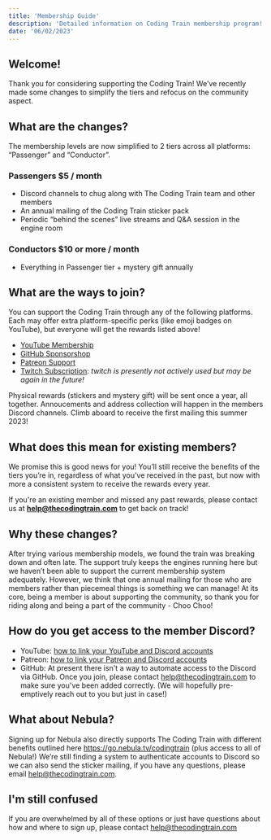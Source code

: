 ```yaml
---
title: 'Membership Guide'
description: 'Detailed information on Coding Train membership program!'
date: '06/02/2023'
---
```


## Welcome!

Thank you for considering supporting the Coding Train! We’ve recently made some changes to simplify the tiers and refocus on the community aspect.

## What are the changes?

The membership levels are now simplified to 2 tiers across all platforms: “Passenger” and “Conductor”.

### Passengers $5 / month

- Discord channels to chug along with The Coding Train team and other members
- An annual mailing of the Coding Train sticker pack
- Periodic “behind the scenes” live streams and Q&A session in the engine room

### Conductors $10 or more / month

- Everything in Passenger tier + mystery gift annually

## What are the ways to join?

You can support the Coding Train through any of the following platforms. Each may offer extra platform-specific perks (like emoji badges on YouTube), but everyone will get the rewards listed above!

- [YouTube Membership](https://youtube.com/thecodingtrain/join)
- [GitHub Sponsorshop](https://github.com/sponsors/shiffman)
- [Patreon Support](https://www.patreon.com/codingtrain)
- [Twitch Subscription](https://www.twitch.tv/subs/CodingTrainChooChoo): _twitch is presently not actively used but may be again in the future!_

Physical rewards (stickers and mystery gift) will be sent once a year, all together. Annoucements and address collection will happen in the members Discord channels. Climb aboard to receive the first mailing this summer 2023!

## What does this mean for existing members?

We promise this is good news for you! You’ll still receive the benefits of the tiers you’re in, regardless of what you’ve received in the past, but now with more a consistent system to receive the rewards every year.

If you're an existing member and missed any past rewards, please contact us at **[help@thecodingtrain.com](mailto:help@thecodingtrain.com)** to get back on track!

## Why these changes?

After trying various membership models, we found the train was breaking down and often late. The support truly keeps the engines running here but we haven’t been able to support the current membership system adequately. However, we think that one annual mailing for those who are members rather than piecemeal things is something we can manage! At its core, being a member is about supporting the community, so thank you for riding along and being a part of the community - Choo Choo!

## How do you get access to the member Discord?

- YouTube: [how to link your YouTube and Discord accounts](https://support.discord.com/hc/en-us/articles/215162978-YouTube-Channel-Memberships-Integration-FAQ#h_01GWJBQZ6TRMNVXW59RNBF4PN4)
- Patreon: [how to link your Patreon and Discord accounts](https://support.patreon.com/hc/en-us/articles/212052266-Getting-Discord-access)
- GitHub: At present there isn't a way to automate access to the Discord via GitHub. Once you join, please contact help@thecodingtrain.com to make sure you've been added correctly. (We will hopefully pre-emptively reach out to you but just in case!)

## What about Nebula?

Signing up for Nebula also directly supports The Coding Train with different benefits outlined here https://go.nebula.tv/codingtrain (plus access to all of Nebula!) We’re still finding a system to authenticate accounts to Discord so we can also send the sticker mailing, if you have any questions, please email help@thecodingtrain.com.

## I'm still confused

If you are overwhelmed by all of these options or just have questions about how and where to sign up, please contact help@thecodingtrain.com
